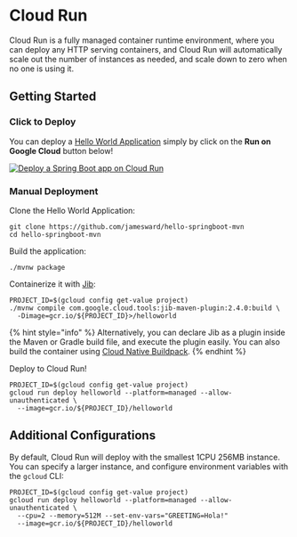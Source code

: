 # Cloud Run

Cloud Run is a fully managed container runtime environment, where you can deploy any HTTP serving containers, and Cloud Run will automatically scale out the number of instances as needed, and scale down to zero when no one is using it.

## Getting Started

### Click to Deploy

You can deploy a [Hello World Application](https://github.com/jamesward/hello-springboot-mvn.git) simply by click on the **Run on Google Cloud** button below!

[![Deploy a Spring Boot app on Cloud Run](https://deploy.cloud.run/button.svg)](https://deploy.cloud.run/?git_repo=https://github.com/jamesward/hello-springboot-mvn.git)

### Manual Deployment

Clone the Hello World Application:

```text
git clone https://github.com/jamesward/hello-springboot-mvn
cd hello-springboot-mvn
```

Build the application:

```text
./mvnw package
```

Containerize it with [Jib](https://github.com/GoogleContainerTools/jib):

```text
PROJECT_ID=$(gcloud config get-value project)
./mvnw compile com.google.cloud.tools:jib-maven-plugin:2.4.0:build \
  -Dimage=gcr.io/${PROJECT_ID}>/helloworld
```

{% hint style="info" %}
Alternatively, you can declare Jib as a plugin inside the Maven or Gradle build file, and execute the plugin easily.  You can also build the container using [Cloud Native Buildpack](https://buildpacks.io/).
{% endhint %}

Deploy to Cloud Run!

```text
PROJECT_ID=$(gcloud config get-value project)
gcloud run deploy helloworld --platform=managed --allow-unauthenticated \
  --image=gcr.io/${PROJECT_ID}/helloworld
```

## Additional Configurations

By default, Cloud Run will deploy with the smallest 1CPU 256MB instance. You can specify a larger instance, and configure environment variables with the `gcloud` CLI:

```text
PROJECT_ID=$(gcloud config get-value project)
gcloud run deploy helloworld --platform=managed --allow-unauthenticated \
  --cpu=2 --memory=512M --set-env-vars="GREETING=Hola!"
  --image=gcr.io/${PROJECT_ID}/helloworld
```

